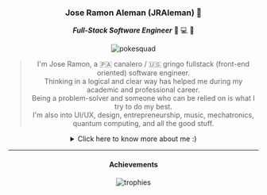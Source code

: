 <div align="center">

### Jose Ramon Aleman (JRAleman) 🐢

***Full-Stack Software Engineer*** 🥞 💻 🧠

![pokesquad](https://user-images.githubusercontent.com/11222980/131948254-b1b2383f-8ca6-4c0a-9ceb-a18fbcc56011.gif)

> I'm Jose Ramon, a 🇵🇦 canalero / 🇺🇸 gringo fullstack (front-end oriented) software engineer.\
> Thinking in a logical and clear way has helped me during my academic and professional career.\
> Being a problem-solver and someone who can be relied on is what I try to do my best.\
> I'm also into UI/UX, design, entrepreneurship, music, mechatronics, quantum computing, and all the good stuff.

<details>
<summary>Click here to know more about me :)</summary>

<div align="left">
  
- 🔭 I’m currently working on some TypeScript projects
- 🌱 I’m currently learning Quantum Engineering
- 💬 Ask me about first generation pokemon glitches
- 📫 How to reach me: discord (jraleman#6427)
- 😄 Pronouns: He/Him/Lord/King
- ⚡ Fun fact: I started using `react-native` before using `react`

</div>
  
</details>

---

#### Achievements

![trophies](https://github-profile-trophy.vercel.app/?username=jraleman&no-bg=true&no-frame=true&row=1&column=7)

</div>

